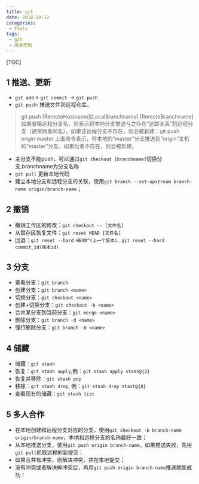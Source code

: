 ```yaml
---
title: git
date: 2018-10-12
categories: 
 - Tools
tags: 
 - git
 - 版本控制
---
```


[TOC]

## 1 推送、更新

- `git add`-> `git commit `-> `git push`
- `git push`: 推送文件到远程仓库。

> git push [RemoteHostname][LocalBranchname] [RemoteBranchname]
> 如果省略远程分支名，则表示将本地分支推送与之存在“追踪关系”的远程分支（通常两者同名），如果该远程分支不存在，则会被新建：git push origin master
> 上面命令表示，将本地的“master”分支推送到“origin”主机的“master”分支。如果后者不存在，则会被新建。

- 主分支不能push，可以通过`git checkout [branchname]`切换分支,branchname为分支名称
- `git pull` 更新本地代码
- 建立本地分支和远程分支的关联，使用`git branch --set-upstream branch-name origin/branch-name`；

## 2 撤销

- 撤销工作区的修改：`git checkout -- [文件名]`
- 从暂存区恢复文件：`git reset HEAD [文件名]`
- 回退：`git reset --hard HEAD^(上一个版本)、git reset --hard commit_id(版本id)`

## 3 分支

- 查看分支：`git branch`
- 创建分支：`git branch <name>`
- 切换分支：`git checkout <name>`
- 创建+切换分支：`git checkout -b <name>`
- 合并某分支到当前分支：`git merge <name>`
- 删除分支：`git branch -d <name>`
- 强行删除分支：`git branch -D <name>`

## 4 储藏

- 储藏：`git stash`
- 恢复：`git stash apply`,例：`git stash apply stash@{2}`
- 恢复并移除：`git stash pop`
- 移除：`git stash drop`, 例：`git stash drop stast@{0}`
- 查看现有的储藏：`git stash list`

## 5 多人合作

- 在本地创建和远程分支对应的分支，使用`git checkout -b branch-name origin/branch-name`，本地和远程分支的名称最好一致；
- 从本地推送分支，使用`git push origin branch-name`，如果推送失败，先用`git pull`抓取远程的新提交；
- 如果合并有冲突，则解决冲突，并在本地提交；
- 没有冲突或者解决掉冲突后，再用`git push origin branch-name`推送就能成功！
